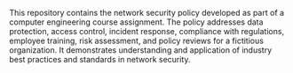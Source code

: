 This repository contains the network security policy developed as part of a computer engineering course assignment. The policy addresses data protection, access control, incident response, compliance with regulations, employee training, risk assessment, and policy reviews for a fictitious organization. It demonstrates understanding and application of industry best practices and standards in network security.

